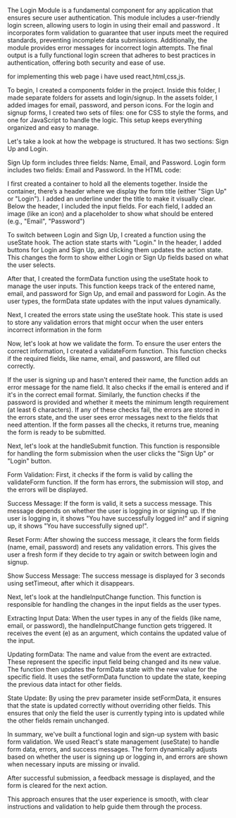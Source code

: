 The Login Module is a fundamental component for any application that ensures secure user authentication. This module includes a user-friendly login screen, allowing users to login in using their email and password . It incorporates  form validation to guarantee that user inputs meet the required standards, preventing  incomplete data submissions. Additionally, the module provides error messages for incorrect login attempts. The final output is a fully functional login screen that adheres to best practices in authentication, offering both security and ease of use.

for implementing this web page i have used react,html,css,js.

To begin, I created a components folder in the project. Inside this folder, I made separate folders for assets and login/signup. In the assets folder, I added images for email, password, and person icons. For the login and signup forms, I created two sets of files: one for CSS to style the forms, and one for JavaScript to handle the logic. This setup keeps everything organized and easy to manage.


Let's take a look at how the webpage is structured. It has two sections: Sign Up and Login.

Sign Up form includes three fields: Name, Email, and Password.
Login form includes two fields: Email and Password.
In the HTML code:

I first created a container to hold all the elements together.
Inside the container, there’s a header where we display the form title (either "Sign Up" or "Login").
I added an underline under the title to make it visually clear.
Below the header, I included the input fields.
For each field, I added an image (like an icon) and a placeholder to show what should be entered (e.g., "Email", "Password")


To switch between Login and Sign Up, I created a function using the useState hook. The action state starts with "Login." In the header, I added buttons for Login and Sign Up, and clicking them updates the action state. This changes the form to show either Login or Sign Up fields based on what the user selects.

After that, I created the formData function using the useState hook to manage the user inputs. This function keeps track of the entered name, email, and password for Sign Up, and email and password for Login. As the user types, the formData state updates with the input values dynamically.

Next, I created the errors state using the useState hook. This state is used to store any validation errors that might occur when the user enters incorrect information in the form

Now, let's look at how we validate the form. To ensure the user enters the correct information, I created a validateForm function. This function checks if the required fields, like name, email, and password, are filled out correctly.

If the user is signing up and hasn't entered their name, the function adds an error message for the name field.
It also checks if the email is entered and if it's in the correct email format.
Similarly, the function checks if the password is provided and whether it meets the minimum length requirement (at least 6 characters).
If any of these checks fail, the errors are stored in the errors state, and the user sees error messages next to the fields that need attention. If the form passes all the checks, it returns true, meaning the form is ready to be submitted.



Next, let's look at the handleSubmit function. This function is responsible for handling the form submission when the user clicks the "Sign Up" or "Login" button.

Form Validation: First, it checks if the form is valid by calling the validateForm function. If the form has errors, the submission will stop, and the errors will be displayed.

Success Message: If the form is valid, it sets a success message. This message depends on whether the user is logging in or signing up. If the user is logging in, it shows "You have successfully logged in!" and if signing up, it shows "You have successfully signed up!".

Reset Form: After showing the success message, it clears the form fields (name, email, password) and resets any validation errors. This gives the user a fresh form if they decide to try again or switch between login and signup.

Show Success Message: The success message is displayed for 3 seconds using setTimeout, after which it disappears.



Next, let's look at the handleInputChange function. This function is responsible for handling the changes in the input fields as the user types.

Extracting Input Data: When the user types in any of the fields (like name, email, or password), the handleInputChange function gets triggered. It receives the event (e) as an argument, which contains the updated value of the input.

Updating formData: The name and value from the event are extracted. These represent the specific input field being changed and its new value. The function then updates the formData state with the new value for the specific field. It uses the setFormData function to update the state, keeping the previous data intact for other fields.

State Update: By using the prev parameter inside setFormData, it ensures that the state is updated correctly without overriding other fields. This ensures that only the field the user is currently typing into is updated while the other fields remain unchanged.



In summary, we've built a functional login and sign-up system with basic form validation. We used React's state management (useState) to handle form data, errors, and success messages. The form dynamically adjusts based on whether the user is signing up or logging in, and errors are shown when necessary inputs are missing or invalid.

After successful submission, a feedback message is displayed, and the form is cleared for the next action.

This approach ensures that the user experience is smooth, with clear instructions and validation to help guide them through the process.
